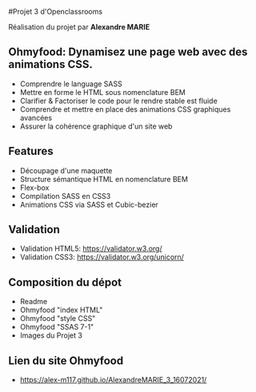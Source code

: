#Projet 3 d'Openclassrooms

Réalisation du projet par **Alexandre MARIE**

## Ohmyfood: Dynamisez une page web avec des animations CSS.

- Comprendre le language SASS
- Mettre en forme le HTML sous nomenclature BEM
- Clarifier & Factoriser le code pour le rendre stable est fluide
- Comprendre et mettre en place des animations CSS graphiques avancées
- Assurer la cohérence graphique d'un site web

## Features

- Découpage d'une maquette
- Structure sémantique HTML en nomenclature BEM
- Flex-box
- Compilation SASS en CSS3
- Animations CSS via SASS et Cubic-bezier

## Validation

- Validation HTML5: https://validator.w3.org/
- Validation CSS3: https://validator.w3.org/unicorn/

## Composition du dépot

- Readme
- Ohmyfood "index HTML"
- Ohmyfood "style CSS"
- Ohmyfood "SSAS 7-1"
- Images du Projet 3

## Lien du site Ohmyfood

- https://alex-m117.github.io/AlexandreMARIE_3_16072021/
